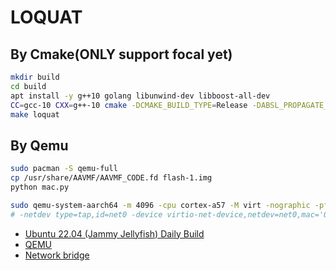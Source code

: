 # LOQUAT

## By Cmake(ONLY support focal yet)

```bash
mkdir build
cd build
apt install -y g++10 golang libunwind-dev libboost-all-dev
CC=gcc-10 CXX=g++-10 cmake -DCMAKE_BUILD_TYPE=Release -DABSL_PROPAGATE_CXX_STD=ON -DTINK_USE_SYSTEM_OPENSSL=OFF ..
make loquat
```

## By Qemu

```bash
sudo pacman -S qemu-full
cp /usr/share/AAVMF/AAVMF_CODE.fd flash-1.img
python mac.py

sudo qemu-system-aarch64 -m 4096 -cpu cortex-a57 -M virt -nographic -pflash /usr/share/AAVMF/AAVMF_CODE.fd -pflash flash-1.img -drive if=none,file=jammy-server-cloudimg-arm64.img,id=hd0 -device virtio-blk-device,drive=hd0 -nic bridge,br=virbr0,model=virtio-net-pci
# -netdev type=tap,id=net0 -device virtio-net-device,netdev=net0,mac='00:16:3e:58:4c:91'
```

- [Ubuntu 22.04 (Jammy Jellyfish) Daily Build](https://cloud-images.ubuntu.com/jammy/current/)
- [QEMU](https://wiki.archlinux.org/title/QEMU)
- [Network bridge](https://wiki.archlinux.org/title/Network_bridge)
